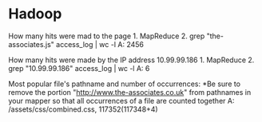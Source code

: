 # Hadoop

How many hits were mad to the page
    1. MapReduce
    2. grep "the-associates.js" access_log | wc -l
    A: 2456

How many hits were made by the IP address 10.99.99.186
    1. MapReduce
    2. grep "10.99.99.186" access_log | wc -l
    A: 6

Most popular file's pathname and number of occurrences:
    *Be sure to remove the portion "http://www.the-associates.co.uk" from pathnames in your mapper so that all occurrences of a file are counted together
    A: /assets/css/combined.css, 117352(117348+4)